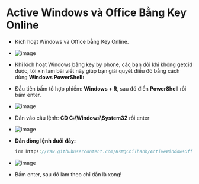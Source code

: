 # Active Windows và Office Bằng Key Online #
- Kích hoạt Windows và Office bằng Key Online.
- ![image](https://github.com/user-attachments/assets/892ab962-1334-4126-9b74-42be48da0f04)

- Khi kích hoạt Windows bằng key by phone, các bạn đôi khi không getcid được, tôi xin làm bài viết này giúp bạn giải quyết điều đó bằng cách dùng **Windows PowerShell:**
- Đầu tiên bấm tổ hợp phiếm: **Windows + R**, sau đó điền **PowerShell** rồi bấm enter.
- ![image](https://github.com/BsNgChiThanh/Crack-IDM/assets/82578024/73f131a2-efd7-4c50-9a36-106b02d83fca)
- Dán vào câu lệnh: **CD C:\Windows\System32** rồi enter
- ![image](https://github.com/BsNgChiThanh/Crack-IDM/assets/82578024/cc4df65e-6cc1-47a1-a967-fe19d9983a26)
- **Dán dòng lệnh dưới đây:**
  
  ```php
  irm https://raw.githubusercontent.com/BsNgChiThanh/ActiveWindowsOfficeOnline/IMP/ActiveWindow_Office_Online.ps1 | iex
  ```

- ![image](https://github.com/user-attachments/assets/009a3f1e-5d28-47b9-b561-195622a7c344)
- Bấm enter, sau đó làm theo chỉ dẫn là xong!
